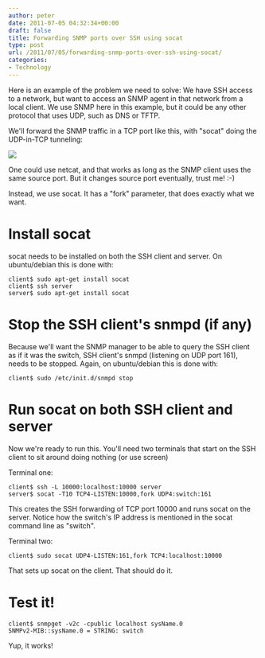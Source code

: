 ```yaml
---
author: peter
date: 2011-07-05 04:32:34+00:00
draft: false
title: Forwarding SNMP ports over SSH using socat
type: post
url: /2011/07/05/forwarding-snmp-ports-over-ssh-using-socat/
categories:
- Technology
---
```


Here is an example of the problem we need to solve: We have SSH access to a network, but want to access an SNMP agent in that network from a local client. We use SNMP here in this example, but it could be any other protocol that uses UDP, such as DNS or TFTP.

We'll forward the SNMP traffic in a TCP port like this, with "socat" doing the UDP-in-TCP tunneling:

[![](http://www.morch.com/wp-content/uploads/2011/07/snmpPortForward.png)
](http://www.morch.com/wp-content/uploads/2011/07/snmpPortForward.png)

<!-- more -->One could use netcat, and that works as long as the SNMP client uses the same source port. But it changes source port eventually, trust me! :-)

Instead, we use socat. It has a "fork" parameter, that does exactly what we want.


# Install socat


socat needs to be installed on both the SSH client and server. On ubuntu/debian this is done with:

    
    client$ sudo apt-get install socat
    client$ ssh server
    server$ sudo apt-get install socat




# Stop the SSH client's snmpd (if any)


Because we'll want the SNMP manager to be able to query the SSH client as if it was the switch, SSH client's snmpd (listening on UDP port 161), needs to be stopped. Again, on ubuntu/debian this is done with:

    
    client$ sudo /etc/init.d/snmpd stop




# Run socat on both SSH client and server


Now we're ready to run this. You'll need two terminals that start on the SSH client to sit around doing nothing (or use screen)

Terminal one:

    
    client$ ssh -L 10000:localhost:10000 server
    server$ socat -T10 TCP4-LISTEN:10000,fork UDP4:switch:161


This creates the SSH forwarding of TCP port 10000 and runs socat on the server. Notice how the switch's IP address is mentioned in the socat command line as "switch".

Terminal two:

    
    client$ sudo socat UDP4-LISTEN:161,fork TCP4:localhost:10000


That sets up socat on the client. That should do it.


# Test it!



    
    client$ snmpget -v2c -cpublic localhost sysName.0
    SNMPv2-MIB::sysName.0 = STRING: switch


Yup, it works!
